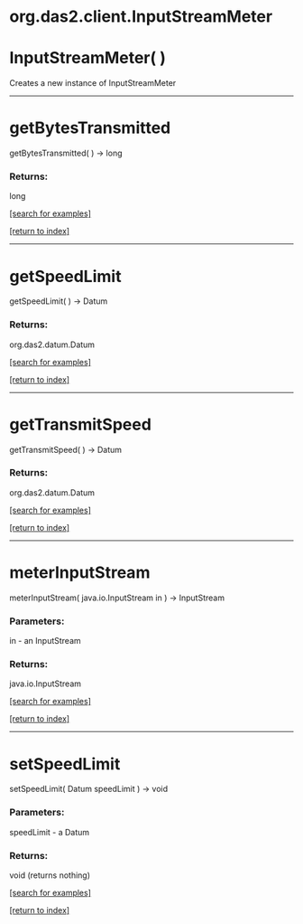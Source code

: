 # org.das2.client.InputStreamMeter



# InputStreamMeter( )
Creates a new instance of InputStreamMeter

***
<a name="getBytesTransmitted"></a>
# getBytesTransmitted
getBytesTransmitted(  ) &rarr; long



### Returns:
long


<a href="https://github.com/autoplot/dev/search?q=getBytesTransmitted&unscoped_q=getBytesTransmitted">[search for examples]</a>

<a href="https://github.com/autoplot/documentation/blob/master/javadoc/index-all.md">[return to index]</a>

***
<a name="getSpeedLimit"></a>
# getSpeedLimit
getSpeedLimit(  ) &rarr; Datum



### Returns:
org.das2.datum.Datum


<a href="https://github.com/autoplot/dev/search?q=getSpeedLimit&unscoped_q=getSpeedLimit">[search for examples]</a>

<a href="https://github.com/autoplot/documentation/blob/master/javadoc/index-all.md">[return to index]</a>

***
<a name="getTransmitSpeed"></a>
# getTransmitSpeed
getTransmitSpeed(  ) &rarr; Datum



### Returns:
org.das2.datum.Datum


<a href="https://github.com/autoplot/dev/search?q=getTransmitSpeed&unscoped_q=getTransmitSpeed">[search for examples]</a>

<a href="https://github.com/autoplot/documentation/blob/master/javadoc/index-all.md">[return to index]</a>

***
<a name="meterInputStream"></a>
# meterInputStream
meterInputStream( java.io.InputStream in ) &rarr; InputStream



### Parameters:
in - an InputStream

### Returns:
java.io.InputStream


<a href="https://github.com/autoplot/dev/search?q=meterInputStream&unscoped_q=meterInputStream">[search for examples]</a>

<a href="https://github.com/autoplot/documentation/blob/master/javadoc/index-all.md">[return to index]</a>

***
<a name="setSpeedLimit"></a>
# setSpeedLimit
setSpeedLimit( Datum speedLimit ) &rarr; void



### Parameters:
speedLimit - a Datum

### Returns:
void (returns nothing)


<a href="https://github.com/autoplot/dev/search?q=setSpeedLimit&unscoped_q=setSpeedLimit">[search for examples]</a>

<a href="https://github.com/autoplot/documentation/blob/master/javadoc/index-all.md">[return to index]</a>


